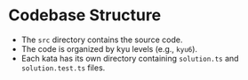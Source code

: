 # Codebase Structure

*   The `src` directory contains the source code.
*   The code is organized by kyu levels (e.g., `kyu6`).
*   Each kata has its own directory containing `solution.ts` and `solution.test.ts` files.
